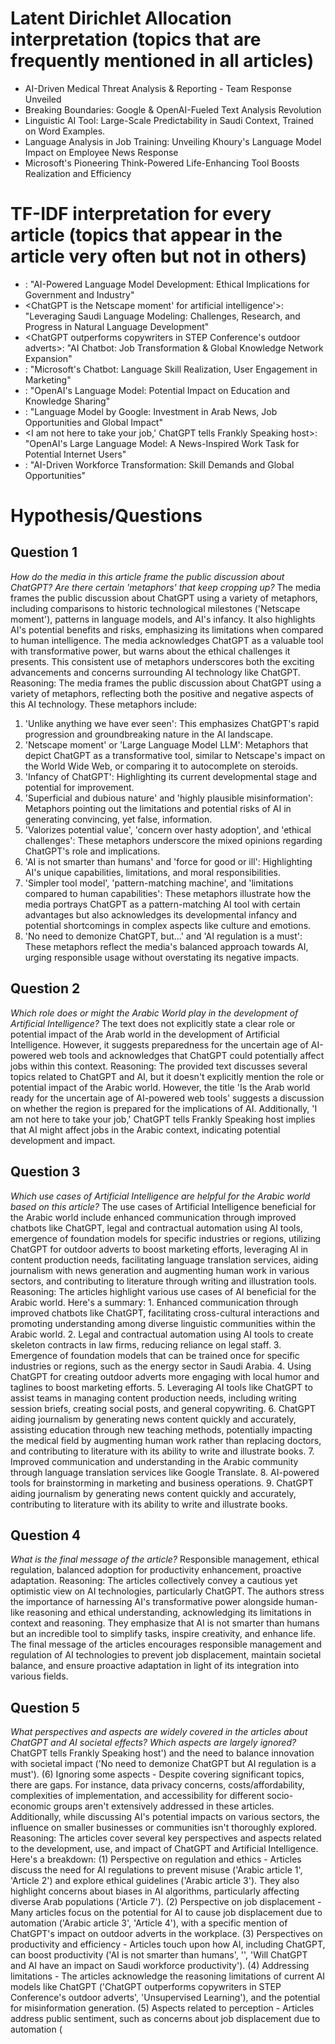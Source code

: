 # Latent Dirichlet Allocation interpretation (topics that are frequently mentioned in all articles) 
- AI-Driven Medical Threat Analysis & Reporting - Team Response Unveiled
- Breaking Boundaries: Google & OpenAI-Fueled Text Analysis Revolution
- Linguistic AI Tool: Large-Scale Predictability in Saudi Context, Trained on Word Examples.
- Language Analysis in Job Training: Unveiling Khoury's Language Model Impact on Employee News Response
- Microsoft's Pioneering Think-Powered Life-Enhancing Tool Boosts Realization and Efficiency

# TF-IDF interpretation for every article (topics that appear in the article very often but not in others)
- <ChatGPT AI grows more powerful as we become more predictable>: "AI-Powered Language Model Development: Ethical Implications for Government and Industry"
- <ChatGPT is the Netscape moment' for artificial intelligence'>: "Leveraging Saudi Language Modeling: Challenges, Research, and Progress in Natural Language Development"
- <ChatGPT outperforms copywriters in STEP Conference's outdoor adverts>: "AI Chatbot: Job Transformation & Global Knowledge Network Expansion"
- <AI is not smarter than humans>: "Microsoft's Chatbot: Language Skill Realization, User Engagement in Marketing"
- <No need to demonize ChatGPT but AI regulation is a must>: "OpenAI's Language Model: Potential Impact on Education and Knowledge Sharing"
- <Is the Arab world ready for the uncertain age of AI-powered web tools>: "Language Model by Google: Investment in Arab News, Job Opportunities and Global Impact"
- <I am not here to take your job,' ChatGPT tells Frankly Speaking host>: "OpenAI's Large Language Model: A News-Inspired Work Task for Potential Internet Users"
- <Will ChatGPT and AI have an impact on Saudi workforce productivity>: "AI-Driven Workforce Transformation: Skill Demands and Global Opportunities"

# Hypothesis/Questions
## Question 1
*How do the media in this article frame the public discussion about ChatGPT? Are there certain 'metaphors' that keep cropping up?*
The media frames the public discussion about ChatGPT using a variety of metaphors, including comparisons to historic technological milestones ('Netscape moment'), patterns in language models, and AI's infancy. It also highlights AI's potential benefits and risks, emphasizing its limitations when compared to human intelligence. The media acknowledges ChatGPT as a valuable tool with transformative power, but warns about the ethical challenges it presents. This consistent use of metaphors underscores both the exciting advancements and concerns surrounding AI technology like ChatGPT.
Reasoning: The media frames the public discussion about ChatGPT using a variety of metaphors, reflecting both the positive and negative aspects of this AI technology. These metaphors include: 

1. 'Unlike anything we have ever seen': This emphasizes ChatGPT's rapid progression and groundbreaking nature in the AI landscape.
2. 'Netscape moment' or 'Large Language Model LLM': Metaphors that depict ChatGPT as a transformative tool, similar to Netscape's impact on the World Wide Web, or comparing it to autocomplete on steroids.
3. 'Infancy of ChatGPT': Highlighting its current developmental stage and potential for improvement.
4. 'Superficial and dubious nature' and 'highly plausible misinformation': Metaphors pointing out the limitations and potential risks of AI in generating convincing, yet false, information.
5. 'Valorizes potential value', 'concern over hasty adoption', and 'ethical challenges': These metaphors underscore the mixed opinions regarding ChatGPT's role and implications.
6. 'AI is not smarter than humans' and 'force for good or ill': Highlighting AI's unique capabilities, limitations, and moral responsibilities.
7. 'Simpler tool model', 'pattern-matching machine', and 'limitations compared to human capabilities': These metaphors illustrate how the media portrays ChatGPT as a pattern-matching AI tool with certain advantages but also acknowledges its developmental infancy and potential shortcomings in complex aspects like culture and emotions.
8. 'No need to demonize ChatGPT, but...' and 'AI regulation is a must': These metaphors reflect the media's balanced approach towards AI, urging responsible usage without overstating its negative impacts.

## Question 2
*Which role does or might the Arabic World play in the development of Artificial Intelligence?*
The text does not explicitly state a clear role or potential impact of the Arab world in the development of Artificial Intelligence. However, it suggests preparedness for the uncertain age of AI-powered web tools and acknowledges that ChatGPT could potentially affect jobs within this context.
Reasoning: The provided text discusses several topics related to ChatGPT and AI, but it doesn't explicitly mention the role or potential impact of the Arabic world. However, the title 'Is the Arab world ready for the uncertain age of AI-powered web tools' suggests a discussion on whether the region is prepared for the implications of AI. Additionally, 'I am not here to take your job,' ChatGPT tells Frankly Speaking host implies that AI might affect jobs in the Arabic context, indicating potential development and impact.

## Question 3
*Which use cases of Artificial Intelligence are helpful for the Arabic world based on this article?*
The use cases of Artificial Intelligence beneficial for the Arabic world include enhanced communication through improved chatbots like ChatGPT, legal and contractual automation using AI tools, emergence of foundation models for specific industries or regions, utilizing ChatGPT for outdoor adverts to boost marketing efforts, leveraging AI in content production needs, facilitating language translation services, aiding journalism with news generation and augmenting human work in various sectors, and contributing to literature through writing and illustration tools.
Reasoning: The articles highlight various use cases of AI beneficial for the Arabic world. Here's a summary: 1. Enhanced communication through improved chatbots like ChatGPT, facilitating cross-cultural interactions and promoting understanding among diverse linguistic communities within the Arabic world. 2. Legal and contractual automation using AI tools to create skeleton contracts in law firms, reducing reliance on legal staff. 3. Emergence of foundation models that can be trained once for specific industries or regions, such as the energy sector in Saudi Arabia. 4. Using ChatGPT for creating outdoor adverts more engaging with local humor and taglines to boost marketing efforts. 5. Leveraging AI tools like ChatGPT to assist teams in managing content production needs, including writing session briefs, creating social posts, and general copywriting. 6. ChatGPT aiding journalism by generating news content quickly and accurately, assisting education through new teaching methods, potentially impacting the medical field by augmenting human work rather than replacing doctors, and contributing to literature with its ability to write and illustrate books. 7. Improved communication and understanding in the Arabic community through language translation services like Google Translate. 8. AI-powered tools for brainstorming in marketing and business operations. 9. ChatGPT aiding journalism by generating news content quickly and accurately, contributing to literature with its ability to write and illustrate books.

## Question 4
*What is the final message of the article?*
Responsible management, ethical regulation, balanced adoption for productivity enhancement, proactive adaptation.
Reasoning: The articles collectively convey a cautious yet optimistic view on AI technologies, particularly ChatGPT. The authors stress the importance of harnessing AI's transformative power alongside human-like reasoning and ethical understanding, acknowledging its limitations in context and reasoning. They emphasize that AI is not smarter than humans but an incredible tool to simplify tasks, inspire creativity, and enhance life. The final message of the articles encourages responsible management and regulation of AI technologies to prevent job displacement, maintain societal balance, and ensure proactive adaptation in light of its integration into various fields.

## Question 5
*What perspectives and aspects are widely covered in the articles about ChatGPT and AI societal effects? Which aspects are largely ignored?*
ChatGPT tells Frankly Speaking host') and the need to balance innovation with societal impact ('No need to demonize ChatGPT but AI regulation is a must'). (6) Ignoring some aspects - Despite covering significant topics, there are gaps. For instance, data privacy concerns, costs/affordability, complexities of implementation, and accessibility for different socio-economic groups aren't extensively addressed in these articles. Additionally, while discussing AI's potential impacts on various sectors, the influence on smaller businesses or communities isn't thoroughly explored.
Reasoning: The articles cover several key perspectives and aspects related to the development, use, and impact of ChatGPT and Artificial Intelligence. Here's a breakdown: (1) Perspective on regulation and ethics - Articles discuss the need for AI regulations to prevent misuse ('Arabic article 1', 'Article 2') and explore ethical guidelines ('Arabic article 3'). They also highlight concerns about biases in AI algorithms, particularly affecting diverse Arab populations ('Article 7'). (2) Perspective on job displacement - Many articles focus on the potential for AI to cause job displacement due to automation ('Arabic article 3', 'Article 4'), with a specific mention of ChatGPT's impact on outdoor adverts in the workplace. (3) Perspectives on productivity and efficiency - Articles touch upon how AI, including ChatGPT, can boost productivity ('AI is not smarter than humans', '<ChatGPT>', 'Will ChatGPT and AI have an impact on Saudi workforce productivity'). (4) Addressing limitations - The articles acknowledge the reasoning limitations of current AI models like ChatGPT ('ChatGPT outperforms copywriters in STEP Conference's outdoor adverts', 'Unsupervised Learning'), and the potential for misinformation generation. (5) Aspects related to perception - Articles address public sentiment, such as concerns about job displacement due to automation (

